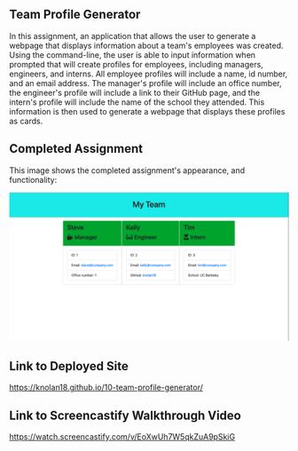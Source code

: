 ## Team Profile Generator

In this assignment, an application that allows the user to generate a webpage that displays information about a team's employees was created. Using the command-line, the user is able to input information when prompted that will create profiles for employees, including managers, engineers, and interns. All employee profiles will include a name, id number, and an email address. The manager's profile will include an office number, the engineer's profile will include a link to their GitHub page, and the intern's profile will include the name of the school they attended. This information is then used to generate a webpage that displays these profiles as cards.

## Completed Assignment

This image shows the completed assignment's appearance, and functionality:

![screenshot of website](./Assets/screenshot.jpg)

## Link to Deployed Site

https://knolan18.github.io/10-team-profile-generator/

## Link to Screencastify Walkthrough Video

https://watch.screencastify.com/v/EoXwUh7W5qkZuA9pSkiG